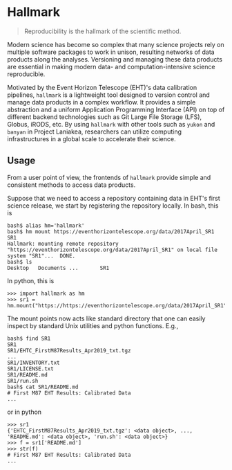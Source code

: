 # Hallmark

> Reproducibility is the hallmark of the scientific method.

Modern science has become so complex that many science projects rely
on multiple software packages to work in unison, resulting networks of
data products along the analyses.
Versioning and managing these data products are essential in making
modern data- and computation-intensive science reproducible.

Motivated by the Event Horizon Telescope (EHT)'s data calibration
pipelines, `hallmark` is a lightweight tool designed to version
control and manage data products in a complex workflow.
It provides a simple abstraction and a uniform Application Programming
Interface (API) on top of different backend technologies such as Git
Large File Storage (LFS), Globus, iRODS, etc.
By using `hallmark` with other tools such as `yukon` and `banyan` in
Project Laniakea, researchers can utilize computing infrastructures in
a global scale to accelerate their science.

## Usage

From a user point of view, the frontends of `hallmark` provide simple
and consistent methods to access data products.

Suppose that we need to access a repository containing data in EHT's
first science release, we start by registering the repository locally.
In bash, this is

    bash$ alias hm='hallmark'
    bash$ hm mount https://eventhorizontelescope.org/data/2017April_SR1 SR1
    Hallmark: mounting remote repository "https://eventhorizontelescope.org/data/2017April_SR1" on local file system "SR1"...  DONE.
    bash$ ls
    Desktop   Documents ...       SR1

In python, this is

    >>> import hallmark as hm
    >>> sr1 = hm.mount("https://https://eventhorizontelescope.org/data/2017April_SR1")

The mount points now acts like standard directory that one can easily
inspect by standard Unix utilities and python functions.  E.g.,

    bash$ find SR1
    SR1
    SR1/EHTC_FirstM87Results_Apr2019_txt.tgz
    ...
    SR1/INVENTORY.txt
    SR1/LICENSE.txt
    SR1/README.md
    SR1/run.sh
    bash$ cat SR1/README.md
    # First M87 EHT Results: Calibrated Data
    ...

or in python

    >>> sr1
    {'EHTC_FirstM87Results_Apr2019_txt.tgz': <data object>, ..., 'README.md': <data object>, 'run.sh': <data object>}
    >>> f = sr1['README.md']
    >>> str(f)
    # First M87 EHT Results: Calibrated Data
    ...
